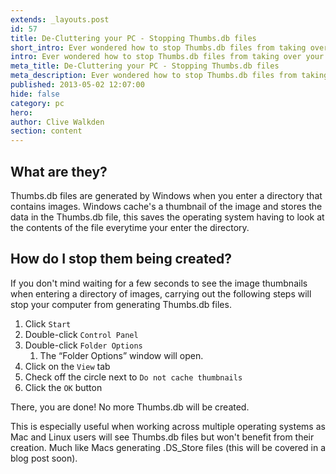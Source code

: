 ```yaml
---
extends: _layouts.post
id: 57
title: De-Cluttering your PC - Stopping Thumbs.db files
short_intro: Ever wondered how to stop Thumbs.db files from taking over your PC? Here's my guide to stop them.
intro: Ever wondered how to stop Thumbs.db files from taking over your PC? Follow my guide and they'll never be generated again!
meta_title: De-Cluttering your PC - Stopping Thumbs.db files
meta_description: Ever wondered how to stop Thumbs.db files from taking over your PC? Here's my guide to stop them.
published: 2013-05-02 12:07:00
hide: false
category: pc
hero:
author: Clive Walkden
section: content
---
```


## What are they?

Thumbs.db files are generated by Windows when you enter a directory that contains images. Windows cache&#39;s a thumbnail of the image and stores the data in the Thumbs.db file, this saves the operating system having to look at the contents of the file everytime your enter the directory.

## How do I stop them being created?

If you don't mind waiting for a few seconds to see the image thumbnails when entering a directory of images, carrying out the following steps will stop your computer from generating Thumbs.db files.

1. Click `Start`
2. Double-click `Control Panel`
3. Double-click `Folder Options`
   1. The &ldquo;Folder Options&rdquo; window will open.
4. Click on the `View` tab
5. Check off the circle next to `Do not cache thumbnails`
6. Click the `OK` button

There, you are done! No more Thumbs.db will be created.

This is especially useful when working across multiple operating systems as Mac and Linux users will see Thumbs.db files but won't benefit from their creation. Much like Macs generating .DS_Store files (this will be covered in a blog post soon).
